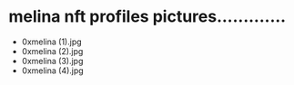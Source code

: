 # melina nft profiles pictures.............
- 0xmelina (1).jpg
- 0xmelina (2).jpg
- 0xmelina (3).jpg
- 0xmelina (4).jpg

